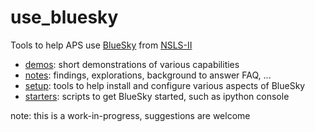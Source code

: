 # use_bluesky
Tools to help APS use [BlueSky](http://nsls-ii.github.io/bluesky) from [NSLS-II](http://nsls-ii.github.io)

* [demos](demos/README.md): short demonstrations of various capabilities
* [notes](notes/README.md): findings, explorations, background to answer FAQ, ...
* [setup](setup/README.md): tools to help install and configure various aspects of BlueSky
* [starters](starters/README.md): scripts to get BlueSky started, such as ipython console


note: this is a work-in-progress, suggestions are welcome
